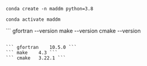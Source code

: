 ```
conda create -n maddm python=3.8
```
```
conda activate maddm
```
‍‍‍```
gfortran --version
make --version
cmake --version
```

``` gfortran	10.5.0 ```
``` make	4.3	```
``` cmake	3.22.1 ```
